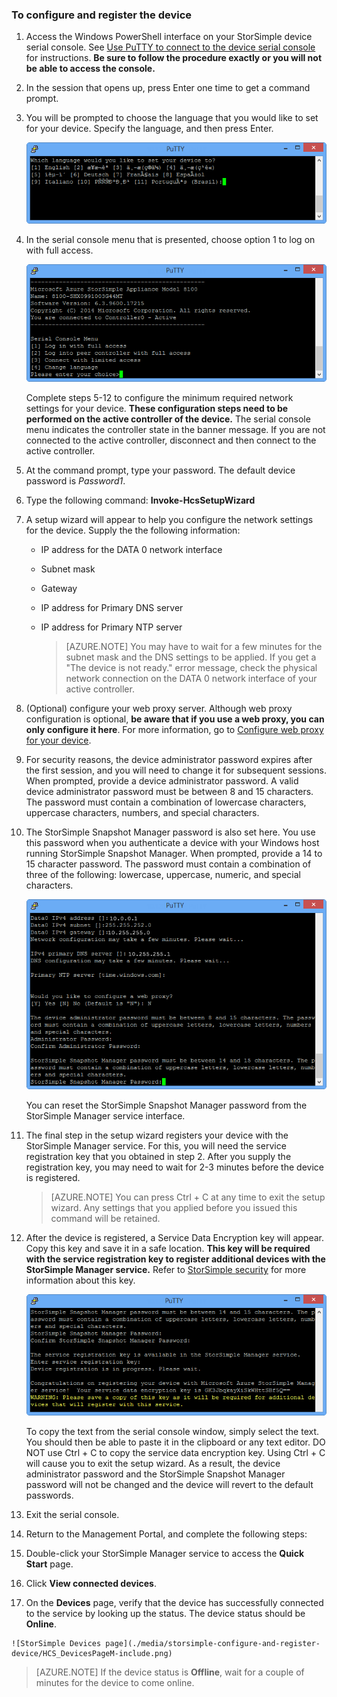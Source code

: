 
<properties 
   pageTitle="Configure and register your device"
   description="Explains how to use Windows PowerShell for StorSimple to configure and register your device."
   services="storsimple"
   documentationCenter="NA"
   authors="SharS"
   manager="adinah"
   editor="tysonn" />
<tags
	ms.service="storsimple"
	ms.date="04/01/2015"
	wacn.date=""/>


### To configure and register the device

1. Access the Windows PowerShell interface on your StorSimple device serial console. See [Use PuTTY to connect to the device serial console](#use-putty-to-connect-to-the-device-serial-console) for instructions. **Be sure to follow the procedure exactly or you will not be able to access the console.**

2. In the session that opens up, press Enter one time to get a command prompt. 

3. You will be prompted to choose the language that you would like to set for your device. Specify the language, and then press Enter. 

    ![StorSimple configure and register device 1](./media/storsimple-configure-and-register-device/HCS_RegisterYourDevice1-include.png)

4. In the serial console menu that is presented, choose option 1 to log on with full access. 

    ![StorSimple register device 2](./media/storsimple-configure-and-register-device/HCS_RegisterYourDevice2-include.png)
  
     Complete steps 5-12 to configure the minimum required network settings for your device. **These configuration steps need to be performed on the active controller of the device.** The serial console menu indicates the controller state in the banner message. If you are not connected to the active controller, disconnect and then connect to the active controller.

5. At the command prompt, type your password. The default device password is *Password1*.

6. Type the following command: **Invoke-HcsSetupWizard** 

7. A setup wizard will appear to help you configure the network settings for the device. Supply the the following information: 
   - IP address for the DATA 0 network interface
   - Subnet mask
   - Gateway
   - IP address for Primary DNS server
   - IP address for Primary NTP server
   
      > [AZURE.NOTE] You may have to wait for a few minutes for the subnet mask and the DNS settings to be applied. If you get a "The device is not ready." error message, check the physical network connection on the DATA 0 network interface of your active controller.

8. (Optional) configure your web proxy server. Although web proxy configuration is optional, **be aware that if you use a web proxy, you can only configure it here**. For more information, go to [Configure web proxy for your device](https://msdn.microsoft.com/zh-cn/library/azure/dn764937.aspx). 
 
9. For security reasons, the device administrator password expires after the first session, and you will need to change it for subsequent sessions. When prompted, provide a device administrator password. A valid device administrator password must be between 8 and 15 characters. The password must contain a combination of lowercase characters, uppercase characters, numbers, and special characters.

10. The StorSimple Snapshot Manager password is also set here. You use this password when you authenticate a device with your Windows host running StorSimple Snapshot Manager. When prompted, provide a 14 to 15 character password. The password must contain a combination of three of the following: lowercase, uppercase, numeric, and special characters. 

    ![StorSimple register device 4](./media/storsimple-configure-and-register-device/HCS_RegisterYourDevice4-include.png)

    You can reset the StorSimple Snapshot Manager password from the StorSimple Manager service interface.

11. The final step in the setup wizard registers your device with the StorSimple Manager service. For this, you will need the service registration key that you obtained in step 2. After you supply the registration key, you may need to wait for 2-3 minutes before the device is registered.

    > [AZURE.NOTE] You can press Ctrl + C at any time to exit the setup wizard. Any settings that you applied before you issued this command will be retained.

12. After the device is registered, a Service Data Encryption key will appear. Copy this key and save it in a safe location. **This key will be required with the service registration key to register additional devices with the StorSimple Manager service.** Refer to [StorSimple security](/documentation/articles/storsimple-security) for more information about this key.

     ![StorSimple register device 6](./media/storsimple-configure-and-register-device/HCS_RegisterYourDevice6-include.png)

     To copy the text from the serial console window, simply select the text. You should then be able to paste it in the clipboard or any text editor. DO NOT use Ctrl + C to copy the service data encryption key. Using Ctrl + C will cause you to exit the setup wizard. As a result, the device administrator password and the StorSimple Snapshot Manager password will not be changed and the device will revert to the default passwords.

13. Exit the serial console.

14. Return to the Management Portal, and complete the following steps:
  1. Double-click your StorSimple Manager service to access the **Quick Start** page.
  2. Click **View connected devices**.
  3. On the **Devices** page, verify that the device has successfully connected to the service by looking up the status. The device status should be **Online**. 
   
    ![StorSimple Devices page](./media/storsimple-configure-and-register-device/HCS_DevicesPageM-include.png) 
  
  > [AZURE.NOTE] If the device status is **Offline**, wait for a couple of minutes for the device to come online.




